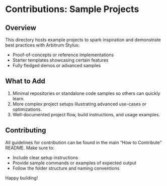 # Contributions: Sample Projects

## Overview
This directory hosts example projects to spark inspiration and demonstrate best practices with Arbitrum Stylus:
- Proof-of-concepts or reference implementations
- Starter templates showcasing certain features
- Fully fledged demos or advanced samples

## What to Add
1. Minimal repositories or standalone code samples so others can quickly learn.
2. More complex project setups illustrating advanced use-cases or optimizations.
3. Well-documented project flow, build instructions, and usage examples.

## Contributing
All guidelines for contribution can be found in the main “How to Contribute” README. Make sure to:
- Include clear setup instructions
- Provide sample commands or examples of expected output
- Follow the folder structure and naming conventions

Happy building!